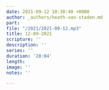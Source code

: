 ```yaml
---
date: 2021-09-12 10:30:40 +0000
author: _authors/heath-van-staden.md
part: 
file: "/2021/2021-09-12.mp3"
title: 12-09-2021
scripture: ''
description: ''
series: ''
duration: '28:04'
length: 
image: ''
notes: ''

---
```

